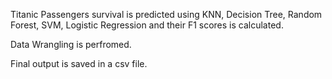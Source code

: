 Titanic Passengers survival is predicted using KNN, Decision Tree, Random Forest, SVM, Logistic Regression and their F1 scores is calculated.

Data Wrangling is perfromed.

Final output is saved in a csv file.
